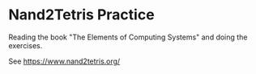 # Nand2Tetris Practice

Reading the book "The Elements of Computing Systems" and doing the exercises.

See https://www.nand2tetris.org/ 
